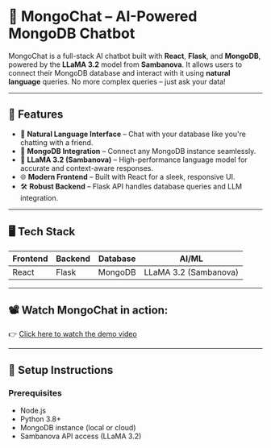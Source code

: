 # 🧠 MongoChat – AI-Powered MongoDB Chatbot

MongoChat is a full-stack AI chatbot built with **React**, **Flask**, and **MongoDB**, powered by the **LLaMA 3.2** model from **Sambanova**. It allows users to connect their MongoDB database and interact with it using **natural language** queries. No more complex queries – just ask your data!

---

## 🚀 Features

- 🧩 **Natural Language Interface** – Chat with your database like you're chatting with a friend.
- 🔌 **MongoDB Integration** – Connect any MongoDB instance seamlessly.
- 🧠 **LLaMA 3.2 (Sambanova)** – High-performance language model for accurate and context-aware responses.
- 🌐 **Modern Frontend** – Built with React for a sleek, responsive UI.
- 🛠️ **Robust Backend** – Flask API handles database queries and LLM integration.

---

## 🖥️ Tech Stack

| Frontend | Backend | Database | AI/ML |
|----------|---------|----------|-------|
| React    | Flask   | MongoDB  | LLaMA 3.2 (Sambanova) |

---

## 📽 Watch MongoChat in action:

👉 [Click here to watch the demo video](https://drive.google.com/file/d/1GgoN224DRq37ljKpkCkU8iH3hAtk7s49/view?usp=sharing)

---

## 🔧 Setup Instructions

### Prerequisites

- Node.js
- Python 3.8+
- MongoDB instance (local or cloud)
- Sambanova API access (LLaMA 3.2)
